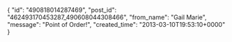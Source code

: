  {
   "id": "490818014287469",
   "post_id": "462493170453287_490608044308466",
   "from_name": "Gail Marie",
   "message": "Point of Order!",
   "created_time": "2013-03-10T19:53:10+0000"
 }
